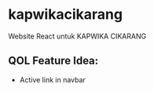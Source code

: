 # kapwikacikarang
Website React untuk KAPWIKA CIKARANG

## QOL Feature Idea:
- Active link in navbar

